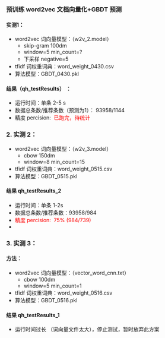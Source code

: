 ###  预训练 word2vec 文档向量化+GBDT 预测

#### 实测1：

   *  word2vec 词向量模型：（w2v_2.model）  
         * skip-gram   100dm
         * window=5    min_count=? 
         * 下采样 negative=5
*  tfidf 词权重词典：word_weight_0430.csv
*  算法模型：GBDT_0430.pkl 

####    结果（qh_testResults） ：

* 运行时间：单条 2-5 s
* 数据总条数/推荐条数（预测为1）：  93958/1144
* 精度 percision:  <font color="red"> 已跑完，待统计
  </font>



### 2. 实测 2：

- word2vec 词向量模型：（w2v_3.model）  
  - cbow   150dm
  - window=8    min_count=15
- tfidf 词权重词典：word_weight_0515.csv
- 算法模型：GBDT_0515.pkl 

#### 结果 qh_testResults_2

- 运行时间：单条  1-2s
- 数据总条数/推荐条数：93958/984
- <font color="red"> 精度 percision:  75% (984/739) </font>
- 



### 3. 实测 3：

#### 方法：

- word2vec 词向量模型：（vector_word_cnn.txt）  
  - cbow   100dm
  - window=5    min_count=1 
- tfidf 词权重词典：word_weight_0516.csv
- 算法模型：GBDT_0516.pkl 

#### 结果 qh_testResults_1

* 运行时间过长 （词向量文件太大），停止测试，暂时放弃此方案



